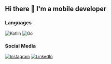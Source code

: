 ## Hi there 👋 I'm a mobile developer

### Languages
![Kotlin](https://img.shields.io/badge/-Kotlin-090909?style=for-the-badge&logo=kotlin&logoColor=B4068E)
![Go](https://img.shields.io/badge/-Go-090909?style=for-the-badge&logo=Go&logoColor=B4068E)

### Social Media
[![Instagram](https://img.shields.io/badge/-Instagram-090909?style=for-the-badge&logo=instagram&logoColor=B4068E)](https://www.instagram.com/erogov86)
[![LinkedIn](https://img.shields.io/badge/-LinkedIn-090909?style=for-the-badge&logo=linkedin&logoColor=B4068E)](https://www.linkedin.com/in/erogov86)

<!--
**EugeneRogov/EugeneRogov** is a ✨ _special_ ✨ repository because its `README.md` (this file) appears on your GitHub profile.

Here are some ideas to get you started:

- 🔭 I’m currently working on ...
- 🌱 I’m currently learning ...
- 👯 I’m looking to collaborate on ...
- 🤔 I’m looking for help with ...
- 💬 Ask me about ...
- 📫 How to reach me: ...
- 😄 Pronouns: ...
- ⚡ Fun fact: ...
-->
